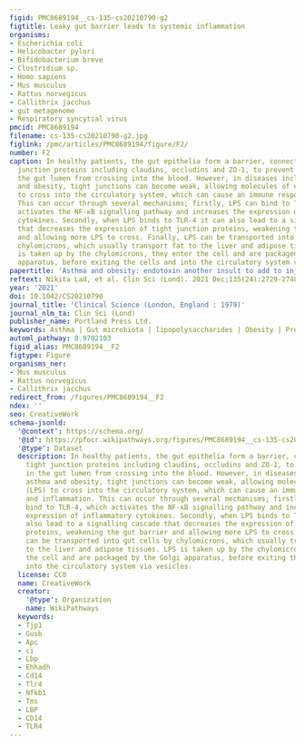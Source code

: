 ```yaml
---
figid: PMC8689194__cs-135-cs20210790-g2
figtitle: Leaky gut barrier leads to systemic inflammation
organisms:
- Escherichia coli
- Helicobacter pylori
- Bifidobacterium breve
- Clostridium sp.
- Homo sapiens
- Mus musculus
- Rattus norvegicus
- Callithrix jacchus
- gut metagenome
- Respiratory syncytial virus
pmcid: PMC8689194
filename: cs-135-cs20210790-g2.jpg
figlink: /pmc/articles/PMC8689194/figure/F2/
number: F2
caption: In healthy patients, the gut epithelia form a barrier, connected by tight
  junction proteins including claudins, occludins and ZO-1, to prevent molecules in
  the gut lumen from crossing into the blood. However, in diseases including asthma
  and obesity, tight junctions can become weak, allowing molecules of endotoxin (LPS)
  to cross into the circulatory system, which can cause an immune response and inflammation.
  This can occur through several mechanisms; firstly, LPS can bind to TLR-4, which
  activates the NF-κB signalling pathway and increases the expression of inflammatory
  cytokines. Secondly, when LPS binds to TLR-4 it can also lead to a signalling cascade
  that decreases the expression of tight junction proteins, weakening the gut barrier
  and allowing more LPS to cross. Finally, LPS can be transported into gut cells by
  chylomicrons, which usually transport fat to the liver and adipose tissues. LPS
  is taken up by the chylomicrons, they enter the cell and are packaged by the Golgi
  apparatus, before exiting the cells and into the circulatory system via vesicles.
papertitle: 'Asthma and obesity: endotoxin another insult to add to injury?.'
reftext: Nikita Lad, et al. Clin Sci (Lond). 2021 Dec;135(24):2729-2748.
year: '2021'
doi: 10.1042/CS20210790
journal_title: 'Clinical Science (London, England : 1979)'
journal_nlm_ta: Clin Sci (Lond)
publisher_name: Portland Press Ltd.
keywords: Asthma | Gut microbiota | lipopolysaccharides | Obesity | Prebiotic | Probiotic
automl_pathway: 0.9702103
figid_alias: PMC8689194__F2
figtype: Figure
organisms_ner:
- Mus musculus
- Rattus norvegicus
- Callithrix jacchus
redirect_from: /figures/PMC8689194__F2
ndex: ''
seo: CreativeWork
schema-jsonld:
  '@context': https://schema.org/
  '@id': https://pfocr.wikipathways.org/figures/PMC8689194__cs-135-cs20210790-g2.html
  '@type': Dataset
  description: In healthy patients, the gut epithelia form a barrier, connected by
    tight junction proteins including claudins, occludins and ZO-1, to prevent molecules
    in the gut lumen from crossing into the blood. However, in diseases including
    asthma and obesity, tight junctions can become weak, allowing molecules of endotoxin
    (LPS) to cross into the circulatory system, which can cause an immune response
    and inflammation. This can occur through several mechanisms; firstly, LPS can
    bind to TLR-4, which activates the NF-κB signalling pathway and increases the
    expression of inflammatory cytokines. Secondly, when LPS binds to TLR-4 it can
    also lead to a signalling cascade that decreases the expression of tight junction
    proteins, weakening the gut barrier and allowing more LPS to cross. Finally, LPS
    can be transported into gut cells by chylomicrons, which usually transport fat
    to the liver and adipose tissues. LPS is taken up by the chylomicrons, they enter
    the cell and are packaged by the Golgi apparatus, before exiting the cells and
    into the circulatory system via vesicles.
  license: CC0
  name: CreativeWork
  creator:
    '@type': Organization
    name: WikiPathways
  keywords:
  - Tjp1
  - Gusb
  - Apc
  - ci
  - Lbp
  - Ehhadh
  - Cd14
  - Tlr4
  - Nfkb1
  - Tms
  - LBP
  - CD14
  - TLR4
---
```

